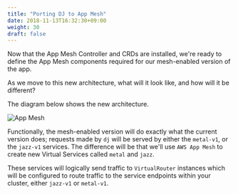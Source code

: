 ```yaml
---
title: "Porting DJ to App Mesh"
date: 2018-11-13T16:32:30+09:00
weight: 30
draft: false
---
```


Now that the App Mesh Controller and CRDs are installed, we're ready to define the App Mesh components required for our mesh-enabled version of the app.

As we move to this new architecture, what will it look like, and how will it be different?

The diagram below shows the new architecture.

![App Mesh](/images/app_mesh_ga/135-v1-mesh.png)

Functionally, the mesh-enabled version will do exactly what the current version does; requests made by `dj` will be served by either the `metal-v1`, or the `jazz-v1` services. The difference will be that we'll use `AWS App Mesh` to create new Virtual Services called `metal` and `jazz`.

These services will logically send traffic to `VirtualRouter` instances which will be configured to route traffic to the service endpoints within your cluster, either `jazz-v1` or `metal-v1`.
